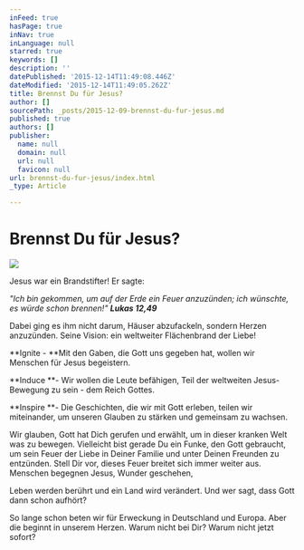 ```yaml
---
inFeed: true
hasPage: true
inNav: true
inLanguage: null
starred: true
keywords: []
description: ''
datePublished: '2015-12-14T11:49:08.446Z'
dateModified: '2015-12-14T11:49:05.262Z'
title: Brennst Du für Jesus?
author: []
sourcePath: _posts/2015-12-09-brennst-du-fur-jesus.md
published: true
authors: []
publisher:
  name: null
  domain: null
  url: null
  favicon: null
url: brennst-du-fur-jesus/index.html
_type: Article

---
```

# **Brennst Du für Jesus?**
![](https://the-grid-user-content.s3-us-west-2.amazonaws.com/7d530f96-d7ba-45de-abd5-b405a3f0f861.jpg)

Jesus war ein Brandstifter! Er sagte:

_"Ich bin gekommen, um auf der Erde ein Feuer anzuzünden; ich wünschte, es würde schon brennen!" **Lukas 12,49**_

Dabei ging es ihm nicht darum, Häuser abzufackeln, sondern Herzen anzuzünden. Seine Vision: ein weltweiter Flächenbrand der Liebe!

**Ignite - **Mit den Gaben, die Gott uns gegeben hat, wollen wir Menschen für Jesus begeistern.

**Induce **- Wir wollen die Leute befähigen, Teil der weltweiten Jesus-Bewegung zu sein - dem Reich Gottes.

**Inspire **- Die Geschichten, die wir mit Gott erleben, teilen wir miteinander, um unseren Glauben zu stärken und gemeinsam zu wachsen.

Wir glauben, Gott hat Dich gerufen und erwählt, um in dieser kranken Welt was zu bewegen. Vielleicht bist gerade Du ein Funke, den Gott gebraucht, um sein Feuer der Liebe in Deiner Familie und unter Deinen Freunden zu entzünden. Stell Dir vor, dieses Feuer breitet sich immer weiter aus. Menschen begegnen Jesus, Wunder geschehen, 

Leben werden berührt und ein Land wird verändert. Und wer sagt, dass Gott dann schon aufhört?

So lange schon beten wir für Erweckung in Deutschland und Europa. Aber die beginnt in unserem Herzen. Warum nicht bei Dir? Warum nicht jetzt sofort?